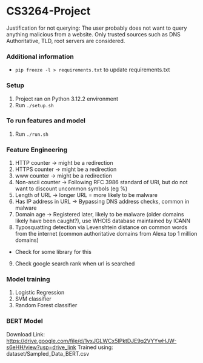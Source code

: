 # CS3264-Project

Justification for not querying: The user probably does not want to query anything malicious from a website.
Only trusted sources such as DNS Authoritative, TLD, root servers are considered. 

### Additional information
- `pip freeze -l > requirements.txt` to update requirements.txt

### Setup
1) Project ran on Python 3.12.2 environment
2) Run `./setup.sh`

### To run features and model
1) Run `./run.sh`

### Feature Engineering

1) HTTP counter -> might be a redirection
2) HTTPS counter -> might be a redirection
3) www counter -> might be a redirection
4) Non-ascii counter -> Following RFC 3986 standard of URI, but do not want to discount uncommon symbols (eg %)
5) Length of URL -> longer URL = more likely to be malware
6) Has IP address in URL -> Bypassing DNS address checks, common in malware
7) Domain age -> Registered later, likely to be malware (older domains likely have been caught?), use WHOIS database maintained by ICANN
8) Typosquatting detection via Levenshtein distance on common words from the internet (common authoritative domains from Alexa top 1 million domains)
- Check for some library for this
9) Check google search rank when url is searched

### Model training

1) Logistic Regression
2) SVM classifier
3) Random Forest classifier

### BERT Model 
Download Link: https://drive.google.com/file/d/1yxJGLWCx5lPktDJE9q2VYYwHJW-s6eHH/view?usp=drive_link
Trained using: dataset/Sampled_Data_BERT.csv